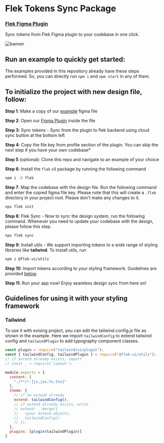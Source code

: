 # Flek Tokens Sync Package

### [Flek Figma Plugin](https://www.figma.com/community/plugin/1214690554806269773/Flek---Create-%26-Sync-your-Design-Tokens)

Sync tokens from Flek Figma plugin to your codebase in one click. 

![banner](https://s3-alpha-sig.figma.com/plugins/1214690554806269773/51965/41059075/833e5074-dda6-4da2-952c-e49e767ab005-cover?Expires=1681689600&Signature=Svr33~~xKWh64fMeyYQrPIJwV5n5r6-28PRkT8MZv6vTtQrPYvnLicrkfFe1zXCuB0uxYFZJIopGKVkPbPgKWFBA3Og6G-bbBJw24XVjk7KdWlNoKq5cDR46e8-R4nA0wyY2zDxwfVBqP9m62uzVjaEEhXQclahRXK6X7a8j9vVNH0gmW3o07-WV-Sb7gdmWcPdJbivY2a39UX8YUE3i-G3nljfU2-WX8ecLhAy2NE7~XUZ49h94oshoUvQcoVrLj72gOf6Xm35mwRYDBA8EhQVlW-obp2EmspGIWDN2XNWna3IaTda9N0ly7EhazFKh5n9UVrmGEXv3Ora6Sg2sFA__&Key-Pair-Id=APKAQ4GOSFWCVNEHN3O4)

## Run an example to quickly get started:
The examples provided in this repository already have these steps performed. So, you can directly run `npm i` and `npm start` in any of them.

## To initialize the project with new design file, follow:
**Step 1**: Make a copy of our [example](https://www.figma.com/file/UuIMVaM1tjDURuJZuurA1G/Design-Tokens-Playground-Demo?node-id=0%3A1&t=UeaKUVx05eWmVulN-1) figma file

**Step 2**: Open our [Figma Plugin](https://www.figma.com/community/plugin/1214690554806269773/Flek---Create-%26-Sync-your-Design-Tokens) inside the file

**Step 3**: Sync tokens - Sync from the plugin to flek backend using cloud sync button at the bottom left

**Step 4**: Copy the file key from profile section of the plugin. You can skip the next step if you have your own codebase*

**Step 5** (optional):  Clone this repo and navigate to an example of your choice

**Step 6**: Install the `flek` cli package by running the following command
```sh
npm i -D flek
```

**Step 7**: Map the codebase with the design file. Run the following command and enter the copied figma file key. Please note that this will create a `.flek` directory in your project root. Please don't make any changes to it.

```sh
npx flek init
```

**Step 8**: Flek Sync - Now to sync the design system, run the following command. Whenever you need to update your codebase with the design, please follow this step.
```sh
npx flek sync
```

**Step 9**: Install utils - We support importing tokens to a wide range of styling libraries like **tailwind**. To install utils, run
```sh
npm i @flek-ui/utils
```

**Step 10**: Import tokens according to your styling framework. Guidelines are provided [below](#guidelines-for-using-it-with-your-styling-framework).

**Step 11**: Run your app now! Enjoy seamless design sync from here on!

## Guidelines for using it with your styling framework
### Tailwind
To use it with exising project, you can edit the tailwind.config.js file as shown in the example. Here we import `tailwindConfig` to extend tailwind config and `tailwindPlugin` to add typography component classes.

```js
const plugin = require("tailwindcss/plugin");
const { tailwindConfig, tailwindPlugin } = require("@flek-ui/utils");
// if extend already exists, import
// const _ = require('lodash');

module.exports = {
  content: [
    "./**/*.{js,jsx,ts,tsx}"
  ],
  theme: {
    // if no extend already
    extend: tailwindConfig(),
    // if extend already exists, write
    // extend: _.merge({
    //   <your extend object>,
    //   tailwindConfig()
    // }),
  },
  plugins: [plugin(tailwindPlugin)]
}
```
